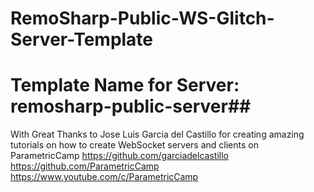 # RemoSharp-Public-WS-Glitch-Server-Template
# Template Name for Server: remosharp-public-server##

With Great Thanks to Jose Luis Garcia del Castillo for creating amazing tutorials on how to create WebSocket servers and clients on ParametricCamp
https://github.com/garciadelcastillo
https://github.com/ParametricCamp
https://www.youtube.com/c/ParametricCamp
